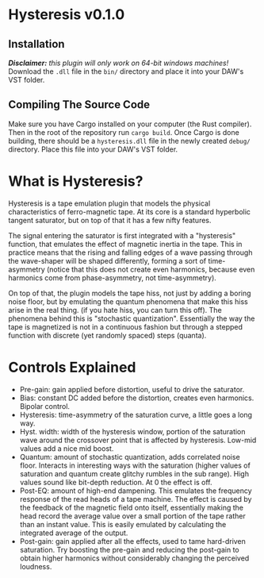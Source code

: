 # Hysteresis v0.1.0

## Installation
_**Disclaimer:** this plugin will only work on 64-bit windows machines!_ \
Download the `.dll` file in the `bin/` directory and place it into your DAW's VST folder.

## Compiling The Source Code
Make sure you have Cargo installed on your computer (the Rust compiler). Then in the root of the repository run `cargo build`. Once Cargo is done building, there should be a `hysteresis.dll` file in the newly created `debug/` directory. Place this file into your DAW's VST folder.

# What is Hysteresis?

Hysteresis is a tape emulation plugin that models the physical characteristics of ferro-magnetic tape. At its core is a standard hyperbolic tangent saturator, but on top of that it has a few nifty features.

The signal entering the saturator is first integrated with a "hysteresis" function, that emulates the effect of magnetic inertia in the tape. This in practice means that the rising and falling edges of a wave passing through the wave-shaper will be shaped differently, forming a sort of time-asymmetry (notice that this does not create even harmonics, because even harmonics come from phase-asymmetry, not time-asymmetry).

On top of that, the plugin models the tape hiss, not just by adding a boring noise floor, but by emulating the quantum phenomena that make this hiss arise in the real thing. (if you hate hiss, you can turn this off). The phenomena behind this is "stochastic quantization". Essentially the way the tape is magnetized is not in a continuous fashion but through a stepped function with discrete (yet randomly spaced) steps (quanta).

# Controls Explained

- Pre-gain: gain applied before distortion, useful to drive the saturator.
- Bias: constant DC added before the distortion, creates even harmonics. Bipolar control.
- Hysteresis: time-asymmetry of the saturation curve, a little goes a long way.
- Hyst. width: width of the hysteresis window, portion of the saturation wave around the crossover point that is affected by hysteresis. Low-mid values add a nice mid boost.
- Quantum: amount of stochastic quantization, adds correlated noise floor. Interacts in interesting ways with the saturation (higher values of saturation and quantum create glitchy rumbles in the sub range). High values sound like bit-depth reduction. At 0 the effect is off.
- Post-EQ: amount of high-end dampening. This emulates the frequency response of the read heads of a tape machine. The effect is caused by the feedback of the magnetic field onto itself, essentially making the head record the average value over a small portion of the tape rather than an instant value. This is easily emulated by calculating the integrated average of the output.
- Post-gain: gain applied after all the effects, used to tame hard-driven saturation. Try boosting the pre-gain and reducing the post-gain to obtain higher harmonics without considerably changing the perceived loudness.
